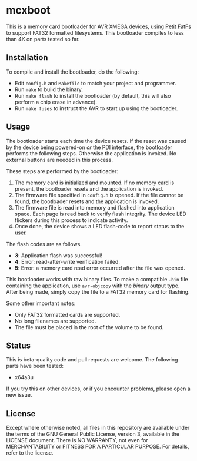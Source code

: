 mcxboot
=======

This is a memory card bootloader for AVR XMEGA devices, using
[Petit FatFs](http://elm-chan.org/fsw/ff/00index_p.html) to support FAT32
formatted filesystems. This bootloader compiles to less than 4K on parts
tested so far.

Installation
------------

To compile and install the bootloader, do the following:

* Edit `config.h` and `Makefile` to match your project and programmer.
* Run `make` to build the binary.
* Run `make flash` to install the bootloader (by default, this will also
  perform a chip erase in advance).
* Run `make fuses` to instruct the AVR to start up using the bootloader.

Usage
-----

The bootloader starts each time the device resets. If the reset was caused by
the device being powered-on *or* the PDI interface, the bootloader performs the
following steps. Otherwise the application is invoked. No external buttons are
needed in this process.

These steps are performed by the bootloader:

1) The memory card is initialized and mounted. If no memory card is present,
   the bootloader resets and the application is invoked.
2) The firmware file specified in `config.h` is opened. If the file cannot be
   found, the bootloader resets and the application is invoked.
3) The firmware file is read into memory and flashed into application space.
   Each page is read back to verify flash integrity. The device LED flickers
   during this process to indicate activity.
4) Once done, the device shows a LED flash-code to report status to the user.

The flash codes are as follows.

* **3**: Application flash was successful!
* **4**: Error: read-after-write verification failed.
* **5**: Error: a memory card read error occurred after the file was opened.

This bootloader works with raw binary files. To make a compatible `.bin` file
containing the application, use `avr-objcopy` with the *binary* output type.
After being made, simply copy the file to a FAT32 memory card for flashing.

Some other important notes:

* Only FAT32 formatted cards are supported.
* No long filenames are supported.
* The file must be placed in the root of the volume to be found.

Status
------

This is beta-quality code and pull requests are welcome. The following parts
have been tested:

* x64a3u

If you try this on other devices, or if you encounter problems, please open a
new issue.

License
-------

Except where otherwise noted, all files in this repository are available under
the terms of the GNU General Public License, version 3, available in the
LICENSE document. There is NO WARRANTY, not even for MERCHANTABILITY or
FITNESS FOR A PARTICULAR PURPOSE. For details, refer to the license.
